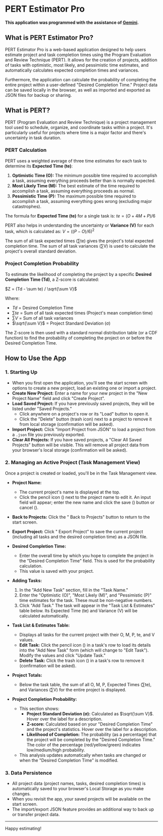 # PERT Estimator Pro

**This application was programmed with the assistance of [Gemini](https://gemini.google.com).**

## What is PERT Estimator Pro?

PERT Estimator Pro is a web-based application designed to help users estimate project and task completion times using the Program Evaluation and Review Technique (PERT). It allows for the creation of projects, addition of tasks with optimistic, most likely, and pessimistic time estimates, and automatically calculates expected completion times and variances. 

Furthermore, the application can calculate the probability of completing the entire project within a user-defined "Desired Completion Time." Project data can be saved locally in the browser, as well as imported and exported as JSON files for backup or sharing.

## What is PERT?

PERT (Program Evaluation and Review Technique) is a project management tool used to schedule, organize, and coordinate tasks within a project. It's particularly useful for projects where time is a major factor and there's uncertainty in task duration.

### PERT Calculation

PERT uses a weighted average of three time estimates for each task to determine its **Expected Time (te)**:

1.  **Optimistic Time (O):** The minimum possible time required to accomplish a task, assuming everything proceeds better than is normally expected.
2.  **Most Likely Time (M):** The best estimate of the time required to accomplish a task, assuming everything proceeds as normal.
3.  **Pessimistic Time (P):** The maximum possible time required to accomplish a task, assuming everything goes wrong (excluding major catastrophes).

The formula for **Expected Time (te)** for a single task is:
$te = (O + 4M + P) / 6$

PERT also helps in understanding the uncertainty or **Variance (V)** for each task, which is calculated as:
$V = ((P - O) / 6)^2$

The sum of all task expected times (∑te) gives the project's total expected completion time. The sum of all task variances (∑V) is used to calculate the project's overall standard deviation.

### Project Completion Probability

To estimate the likelihood of completing the project by a specific **Desired Completion Time (Td)**, a Z-score is calculated:

$Z = (Td - \sum te) / \sqrt{\sum V}$

Where:
* $Td$ = Desired Completion Time
* $\sum te$ = Sum of all task expected times (Project's mean completion time)
* $\sum V$ = Sum of all task variances
* $\sqrt{\sum V}$ = Project Standard Deviation (σ)

The Z-score is then used with a standard normal distribution table (or a CDF function) to find the probability of completing the project on or before the Desired Completion Time.

## How to Use the App

### 1. Starting Up

* When you first open the application, you'll see the start screen with options to create a new project, load an existing one or import a project.
* **Create New Project:** Enter a name for your new project in the "New Project Name" field and click "Create Project".
* **Load Saved Project:** If you have previously saved projects, they will be listed under "Saved Projects."
    * Click anywhere on a project's row or its "Load" button to open it.
    * Click the "Delete" button (trash icon) next to a project to remove it from local storage (confirmation will be asked).
* **Import Project:** Click "Import Project from JSON" to load a project from a `.json` file you previously exported.
* **Clear All Projects:** If you have saved projects, a "Clear All Saved Projects" button will be visible. This will remove all project data from your browser's local storage (confirmation will be asked).

### 2. Managing an Active Project (Task Management View)

Once a project is created or loaded, you'll be in the Task Management view.

* **Project Name:**
    * The current project's name is displayed at the top.
    * Click the pencil icon (<i class="bi bi-pencil-square"></i>) next to the project name to edit it. An input field will appear; enter the new name and click the save (<i class="bi bi-check-lg"></i>) button or cancel (<i class="bi bi-x-lg"></i>).
* **Back to Projects:** Click the "<i class="bi bi-arrow-left-circle"></i> Back to Projects" button to return to the start screen.
* **Export Project:** Click "<i class="bi bi-box-arrow-down"></i> Export Project" to save the current project (including all tasks and the desired completion time) as a JSON file.
* **Desired Completion Time:**
    * Enter the overall time by which you hope to complete the project in the "Desired Completion Time" field. This is used for the probability calculation.
    * This value is saved with your project.

* **Adding Tasks:**
    1.  In the "Add New Task" section, fill in the "Task Name."
    2.  Enter the "Optimistic (O)", "Most Likely (M)", and "Pessimistic (P)" time estimates for the task. These must be non-negative numbers.
    3.  Click "Add Task." The task will appear in the "Task List & Estimates" table below. Its Expected Time (te) and Variance (V) will be calculated automatically.

* **Task List & Estimates Table:**
    * Displays all tasks for the current project with their O, M, P, te, and V values.
    * **Edit Task:** Click the pencil icon (<i class="bi bi-pencil-square"></i>) in a task's row to load its details into the "Add New Task" form (which will change to "Edit Task"). Modify the values and click "Update Task."
    * **Delete Task:** Click the trash icon (<i class="bi bi-trash3-fill"></i>) in a task's row to remove it (confirmation will be asked).

* **Project Totals:**
    * Below the task table, the sum of all O, M, P, Expected Times (∑te), and Variances (∑V) for the entire project is displayed.

* **Project Completion Probability:**
    * This section shows:
        * **Project Standard Deviation (σ):** Calculated as $\sqrt{\sum V}$. Hover over the label for a description.
        * **Z-score:** Calculated based on your "Desired Completion Time" and the project's statistics. Hover over the label for a description.
        * **Likelihood of Completion:** The probability (as a percentage) that the project will be completed by the "Desired Completion Time." The color of the percentage (red/yellow/green) indicates low/medium/high probability.
    * This analysis updates automatically when tasks are changed or when the "Desired Completion Time" is modified.

### 3. Data Persistence

* All project data (project names, tasks, desired completion times) is automatically saved to your browser's Local Storage as you make changes.
* When you revisit the app, your saved projects will be available on the start screen.
* The import/export JSON feature provides an additional way to back up or transfer project data.

---

Happy estimating!

